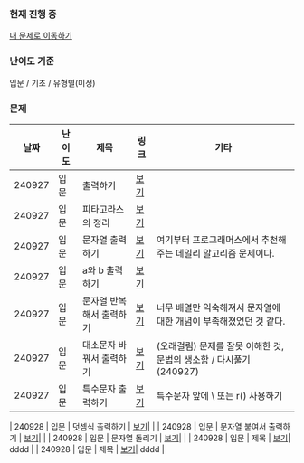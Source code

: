 ### 현재 진행 중
[내 문제로 이동하기](https://school.programmers.co.kr/learn/challenges/training?order=acceptance_desc)


### 난이도 기준
입문 / 기초 / 유형별(미정)


### 문제
| 날짜 | 난이도 | 제목 | 링크 | 기타 |
|------|--------|------|------|------|
| 240927 | 입문 | 출력하기 | [보기](https://school.programmers.co.kr/learn/courses/30/lessons/250133)|  |
| 240927 | 입문 | 피타고라스의 정리 | [보기](https://school.programmers.co.kr/learn/courses/30/lessons/250132)|  |
| 240927 | 입문 | 문자열 출력하기 | [보기](https://school.programmers.co.kr/learn/courses/30/lessons/181952)| 여기부터 프로그래머스에서 추천해주는 데일리 알고리즘 문제이다. |
| 240927 | 입문 | a와 b 출력하기 | [보기](https://school.programmers.co.kr/learn/courses/30/lessons/181951)|  |
| 240927 | 입문 | 문자열 반복해서 출력하기 | [보기](https://school.programmers.co.kr/learn/courses/30/lessons/181950)| 너무 배열만 익숙해져서 문자열에 대한 개념이 부족해졌었던 것 같다. |
| 240927 | 입문 | 대소문자 바꿔서 출력하기 | [보기](https://school.programmers.co.kr/learn/courses/30/lessons/181949)| (오래걸림) 문제를 잘못 이해한 것, 문법의 생소함 / 다시풀기(240927) |
| 240927 | 입문 | 특수문자 출력하기 | [보기](https://school.programmers.co.kr/learn/courses/30/lessons/181948)| 특수문자 앞에 \ 또는 r() 사용하기 |

| 240928 | 입문 | 덧셈식 출력하기 | [보기](https://school.programmers.co.kr/learn/courses/30/lessons/181947)|  |
| 240928 | 입문 | 문자열 붙여서 출력하기 | [보기](https://school.programmers.co.kr/learn/courses/30/lessons/181946)|  |
| 240928 | 입문 | 문자열 돌리기 | [보기](https://school.programmers.co.kr/learn/courses/30/lessons/181945)|  |
| 240928 | 입문 | 제목 | [보기](#)| dddd |
| 240928 | 입문 | 제목 | [보기](#)| dddd |









<!-- 
| 240000 | 입문 | 제목 | [보기](#)| dddd |
 -->
